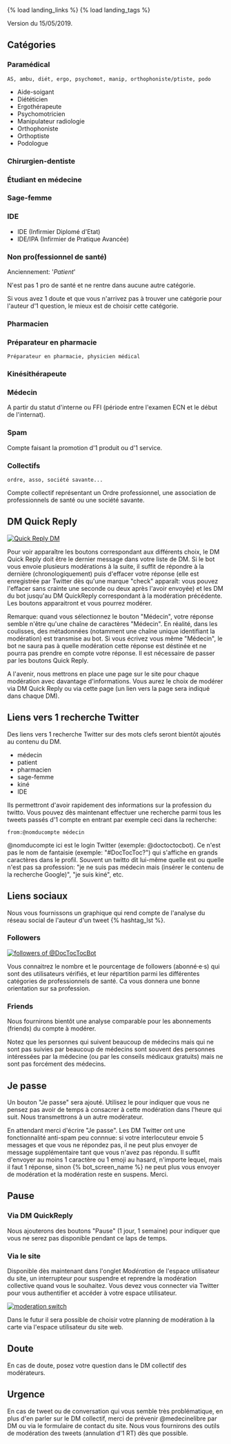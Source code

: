 {% load landing_links %}
{% load landing_tags %}

Version du 15/05/2019.

## Catégories

### Paramédical
	AS, ambu, diét, ergo, psychomot, manip, orthophoniste/ptiste, podo

 * Aide-soigant
 * Diététicien
 * Ergothérapeute
 * Psychomotricien
 * Manipulateur radiologie
 * Orthophoniste
 * Orthoptiste
 * Podologue

### Chirurgien-dentiste	

### Étudiant en médecine
### Sage-femme
### IDE
 * IDE (Infirmier Diplomé d'Etat)
 * IDE/IPA (Infirmier de Pratique Avancée)

### Non pro(fessionnel de santé)

Anciennement: '*Patient*'

N'est pas 1 pro de santé et ne rentre dans aucune autre catégorie.

Si vous avez 1 doute et que vous n'arrivez pas à trouver une catégorie pour l'auteur d'1 question, le mieux est de choisir cette catégorie.

### Pharmacien

### Préparateur en pharmacie
    Préparateur en pharmacie, physicien médical

### Kinésithérapeute

### Médecin

A partir du statut d'interne ou FFI (période entre l'examen ECN et le début de l'internat).

### Spam
Compte faisant la promotion d'1 produit ou d'1 service.

### Collectifs
    ordre, asso, société savante...

Compte collectif représentant un Ordre professionnel, une association de professionnels de santé ou une société savante.

## DM Quick Reply

<div><a href="/static/landing/images/quick-reply.png"><img class="img-fluid" src="/static/landing/images/quick-reply.png" alt="Quick Reply DM"></a></div>

Pour voir apparaître les boutons correspondant aux différents choix, le DM Quick Reply doit être le dernier message dans votre liste de DM. Si le bot vous envoie plusieurs modérations à la suite, il suffit de répondre à la dernière (chronologiquement) puis d'effacer votre réponse (elle est enregistrée par Twitter dès qu'une marque "check" apparaît: vous pouvez l'effacer sans crainte une seconde ou deux après l'avoir envoyée) et les DM du bot jusqu'au DM QuickReply correspondant à la modération précédente. Les boutons apparaitront et vous pourrez modérer.

Remarque: quand vous sélectionnez le bouton "Médecin", votre réponse semble n'être qu'une chaîne de caractères "Médecin". En réalité, dans les coulisses, des métadonnées (notamment une chaîne unique identifiant la modération) est transmise au bot. Si vous écrivez vous même "Médecin", le bot ne saura pas à quelle modération cette réponse est déstinée et ne pourra pas prendre en compte votre réponse. Il est nécessaire de passer par les boutons Quick Reply.

A l'avenir, nous mettrons en place une page sur le site pour chaque modération avec davantage d'informations. Vous aurez le choix de modérer via DM Quick Reply ou via cette page (un lien vers la page sera indiqué dans chaque DM).

## Liens vers 1 recherche Twitter
Des liens vers 1 recherche Twitter sur des mots clefs seront bientôt ajoutés au contenu du DM.

 * médecin
 * patient
 * pharmacien
 * sage-femme
 * kiné
 * IDE

Ils permettront d'avoir rapidement des informations sur la profession du twitto.
Vous pouvez dès maintenant effectuer une recherche parmi tous les tweets passés d'1 compte en entrant par exemple ceci dans la recherche:

```from:@nomducompte médecin```

@nomducompte ici est le login Twitter (exemple: @doctoctocbot). Ce n'est pas le nom de fantaisie (exemple: "#DocTocToc?") qui s'affiche en grands caractères dans le profil.
Souvent un twitto dit lui-même quelle est ou quelle n'est pas sa profession: "je ne suis pas médecin mais (insérer le contenu de la recherche Google)", "je suis kiné", etc.

## Liens sociaux
Nous vous fournissons un graphique qui rend compte de l'analyse du réseau social de l'auteur d'un tweet {% hashtag_lst %}.

### Followers

<div><a href="/static/landing/images/doctoctocbot.jpeg"><img class="img-fluid" src="/static/landing/doctoctocbot.jpeg" alt="followers of @DocTocTocBot"></a></div>

Vous connaitrez le nombre et le pourcentage de followers (abonné·e·s) qui sont des utilisateurs vérifiés, et leur répartition parmi les différentes catégories de professionnels de santé. Ca vous donnera une bonne orientation sur sa profession.

### Friends

Nous fournirons bientôt une analyse comparable pour les abonnements (friends) du compte à modérer.

Notez que les personnes qui suivent beaucoup de médecins mais qui ne sont pas suivies par beaucoup de médecins sont souvent des personnes intéressées par la médecine (ou par les conseils médicaux gratuits) mais ne sont pas forcément des médecins.

## Je passe
Un bouton "Je passe" sera ajouté. Utilisez le pour indiquer que vous ne pensez pas avoir de temps à consacrer à cette modération dans l'heure qui suit. Nous transmettrons à un autre modérateur.

En attendant merci d'écrire "Je passe". Les DM Twitter ont une fonctionnalité anti-spam peu connnue: si votre interlocuteur envoie 5 messages et que vous ne répondez pas, il ne peut plus envoyer de message supplémentaire tant que vous n'avez pas répondu. Il suffit d'envoyer au moins 1 caractère ou 1 emoji au hasard, n'importe lequel, mais il faut 1 réponse, sinon {% bot_screen_name %} ne peut plus vous envoyer de modération et la modération reste en suspens. Merci.

## Pause

### Via DM QuickReply

Nous ajouterons des boutons "Pause" (1 jour, 1 semaine) pour indiquer que vous ne serez pas disponible pendant ce laps de temps.

### Via le site

Disponible dès maintenant dans l'onglet *Modération* de l'espace utilisateur du site, un interrupteur pour suspendre et reprendre la modération collective quand vous le souhaitez. Vous devez vous connecter via Twitter pour vous authentifier et accéder à votre espace utilisateur.

<div><a href="/static/landing/images/moderation-switch.png"><img class="img-fluid" src="/static/landing/images/moderation-switch.png" alt="moderation switch"></a></div>

Dans le futur il sera possible de choisir votre planning de modération à la carte via l'espace utilisateur du site web.

## Doute
En cas de doute, posez votre question dans le DM collectif des modérateurs.

## Urgence
En cas de tweet ou de conversation qui vous semble très problématique, en plus d'en parler sur le DM collectif, merci de prévenir @medecinelibre par DM ou via le formulaire de contact du site. Nous vous fournirons des outils de modération des tweets (annulation d'1 RT) dès que possible.